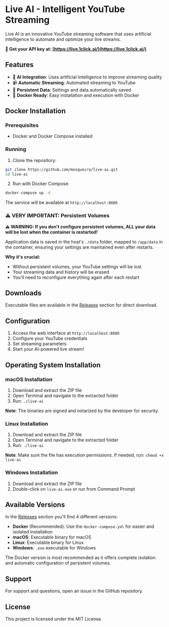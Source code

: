 # Live AI - Intelligent YouTube Streaming

Live AI is an innovative YouTube streaming software that uses artificial intelligence to automate and optimize your live streams.

**🔑 Get your API key at: [https://live.1click.ai/](https://live.1click.ai/)**

## Features

- 🤖 **AI Integration**: Uses artificial intelligence to improve streaming quality
- 📹 **Automatic Streaming**: Automated streaming to YouTube
- 💾 **Persistent Data**: Settings and data automatically saved
- 🐳 **Docker Ready**: Easy installation and execution with Docker

## Docker Installation

### Prerequisites

- Docker and Docker Compose installed

### Running

1. Clone the repository:

```bash
git clone https://github.com/mosqueiro/live-ai.git
cd live-ai
```

2. Run with Docker Compose:

```bash
docker-compose up -d
```

The service will be available at `http://localhost:8080`

### ⚠️ **VERY IMPORTANT: Persistent Volumes**

**⚠️ WARNING: If you don't configure persistent volumes, ALL your data will be lost when the container is restarted!**

Application data is saved in the host's `./data` folder, mapped to `/app/data` in the container, ensuring your settings are maintained even after restarts.

**Why it's crucial:**

- Without persistent volumes, your YouTube settings will be lost
- Your streaming data and history will be erased
- You'll need to reconfigure everything again after each restart

## Downloads

Executable files are available in the [Releases](https://github.com/mosqueiro/live-ai/releases) section for direct download.

## Configuration

1. Access the web interface at `http://localhost:8080`
2. Configure your YouTube credentials
3. Set streaming parameters
4. Start your AI-powered live stream!

## Operating System Installation

### macOS Installation

1. Download and extract the ZIP file
2. Open Terminal and navigate to the extracted folder
3. Run: `./live-ai`

**Note**: The binaries are signed and notarized by the developer for security.

### Linux Installation

1. Download and extract the ZIP file
2. Open Terminal and navigate to the extracted folder
3. Run: `./live-ai`

**Note**: Make sure the file has execution permissions. If needed, run: `chmod +x live-ai`

### Windows Installation

1. Download and extract the ZIP file
2. Double-click on `live-ai.exe` or run from Command Prompt

## Available Versions

In the [Releases](https://github.com/mosqueiro/live-ai/releases) section you'll find 4 different versions:

- **Docker** (Recommended): Use the `docker-compose.yml` for easier and isolated installation
- **macOS**: Executable binary for macOS
- **Linux**: Executable binary for Linux
- **Windows**: `.exe` executable for Windows

The Docker version is most recommended as it offers complete isolation and automatic configuration of persistent volumes.

## Support

For support and questions, open an issue in the GitHub repository.

## License

This project is licensed under the MIT License.
